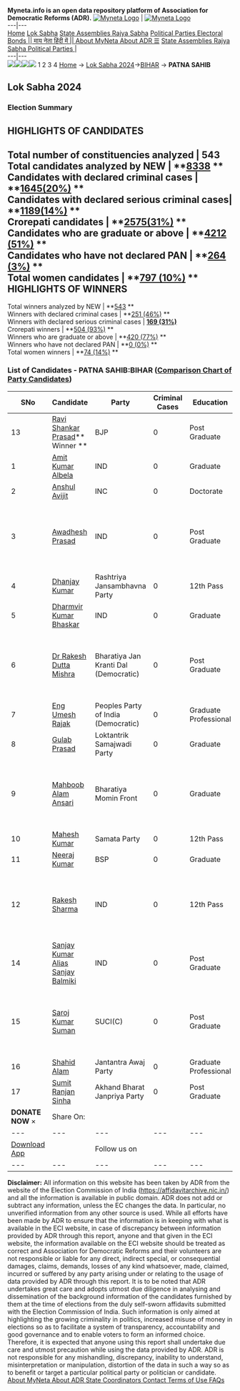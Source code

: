 **Myneta.info is an open data repository platform of Association for Democratic Reforms (ADR).**
[![Myneta Logo](https://www.myneta.info/lib/img/myneta-logo.png)](https://www.myneta.info/) | [![Myneta Logo](https://www.myneta.info/lib/img/adr-logo.png)](https://adrindia.org)  
---|---  
[Home](https://www.myneta.info/) [Lok Sabha](https://www.myneta.info/#ls "Lok Sabha") [ State Assemblies ](https://www.myneta.info/#sa "State Assemblies") [Rajya Sabha](https://www.myneta.info/#rs "Rajya Sabha") [Political Parties ](https://www.myneta.info/party "Political Parties") [ Electoral Bonds ](https://www.myneta.info/electoral_bonds "Electoral Bonds") [ || माय नेता हिंदी में || ](https://translate.google.co.in/translate?prev=hp&hl=en&js=y&u=www.myneta.info&sl=en&tl=hi&history_state0=) [ About MyNeta ](https://adrindia.org/content/about-myneta) [ About ADR ](https://adrindia.org/about-adr/who-we-are) [☰](javascript:void\(0\))
[ State Assemblies ](https://www.myneta.info/#sa "State Assemblies") [ Rajya Sabha ](https://www.myneta.info/#rs "Rajya Sabha") [ Political Parties ](https://www.myneta.info/party "Political Parties")
|   
---|---  
![](https://www.myneta.info/lib/img/banner/banner-1.png)![](https://www.myneta.info/lib/img/banner/banner-2.png)![](https://www.myneta.info/lib/img/banner/banner-3.png)![](https://www.myneta.info/lib/img/banner/banner-4.png)
1  2  3  4 
[Home](https://www.myneta.info/) → [Lok Sabha 2024](https://www.myneta.info/LokSabha2024/)→[BIHAR](https://www.myneta.info/LokSabha2024/index.php?action=show_constituencies&state_id=5) → **PATNA SAHIB**
### 
## Lok Sabha 2024
###  Election Summary 
HIGHLIGHTS OF CANDIDATES  
---  
Total number of constituencies analyzed |  543   
Total candidates analyzed by NEW | **[8338](https://www.myneta.info/LokSabha2024/index.php?action=summary&subAction=candidates_analyzed&sort=candidate#summary) **  
Candidates with declared criminal cases | **[1645(20%)](https://www.myneta.info/LokSabha2024/index.php?action=summary&subAction=crime&sort=candidate#summary) **  
Candidates with declared serious criminal cases| **[1189(14%)](https://www.myneta.info/LokSabha2024/index.php?action=summary&subAction=serious_crime&sort=candidate#summary) **  
Crorepati candidates | **[2575(31%)](https://www.myneta.info/LokSabha2024/index.php?action=summary&subAction=crorepati&sort=candidate#summary) **  
Candidates who are graduate or above | **[4212 (51%)](https://www.myneta.info/LokSabha2024/index.php?action=summary&subAction=education&sort=candidate#summary) **  
Candidates who have not declared PAN | **[264 (3%)](https://www.myneta.info/LokSabha2024/index.php?action=summary&subAction=without_pan&sort=candidate#summary) **  
Total women candidates | **[797 (10%)](https://www.myneta.info/LokSabha2024/index.php?action=summary&subAction=women_candidate&sort=candidate#summary) **  
HIGHLIGHTS OF WINNERS  
---  
Total winners analyzed by NEW | **[543](https://www.myneta.info/LokSabha2024/index.php?action=summary&subAction=winner_analyzed&sort=candidate#summary) **  
Winners with declared criminal cases | **[251 (46%)](https://www.myneta.info/LokSabha2024/index.php?action=summary&subAction=winner_crime&sort=candidate#summary) **  
Winners with declared serious criminal cases | **[169 (31%)](https://www.myneta.info/LokSabha2024/index.php?action=summary&subAction=winner_serious_crime&sort=candidate#summary)**  
Crorepati winners | **[504 (93%)](https://www.myneta.info/LokSabha2024/index.php?action=summary&subAction=winner_crorepati&sort=candidate#summary) **  
Winners who are graduate or above | **[420 (77%)](https://www.myneta.info/LokSabha2024/index.php?action=summary&subAction=winner_education&sort=candidate#summary) **  
Winners who have not declared PAN | **[0 (0%)](https://www.myneta.info/LokSabha2024/index.php?action=summary&subAction=winner_without_pan&sort=candidate#summary) **  
Total women winners | **[74 (14%)](https://www.myneta.info/LokSabha2024/index.php?action=summary&subAction=winner_women&sort=candidate#summary) **  
### List of Candidates - PATNA SAHIB:BIHAR ([Comparison Chart of Party Candidates](https://www.myneta.info/LokSabha2024/comparisonchart.php?constituency_id=80))
SNo | Candidate| Party| Criminal Cases| Education| Age| Total Assets| Liabilities  
---|---|---|---|---|---|---|---  
13  | [Ravi Shankar Prasad](https://www.myneta.info/LokSabha2024/candidate.php?candidate_id=9505)** Winner ** | BJP | 0 | Post Graduate| 69 | Rs 40,60,98,345 ~ 40 Crore+ | Rs 0 ~   
1  | [Amit Kumar Albela](https://www.myneta.info/LokSabha2024/candidate.php?candidate_id=9500) | IND | 0 | Graduate| 48 | Rs 92,04,261 ~ 92 Lacs+ | Rs 0 ~   
2  | [Anshul Avijit](https://www.myneta.info/LokSabha2024/candidate.php?candidate_id=9499) | INC | 0 | Doctorate| 54 | Rs 3,72,15,149 ~ 3 Crore+ | Rs 0 ~   
3  | [Awadhesh Prasad](https://www.myneta.info/LokSabha2024/candidate.php?candidate_id=9510) | IND | 0 | Post Graduate| 64 | ![](https://myneta.info/image_v2.php?myneta_folder=LokSabha2024&candidate_id=9510&col=ta) | ![](https://myneta.info/image_v2.php?myneta_folder=LokSabha2024&candidate_id=9510&col=lia)  
4  | [Dhanjay Kumar](https://www.myneta.info/LokSabha2024/candidate.php?candidate_id=9496) | Rashtriya Jansambhavna Party | 0 | 12th Pass| 47 | Rs 23,10,000 ~ 23 Lacs+ | Rs 0 ~   
5  | [Dharmvir Kumar Bhaskar](https://www.myneta.info/LokSabha2024/candidate.php?candidate_id=9495) | IND | 0 | Graduate| 49 | Rs 1,50,24,970 ~ 1 Crore+ | Rs 0 ~   
6  | [Dr Rakesh Dutta Mishra](https://www.myneta.info/LokSabha2024/candidate.php?candidate_id=9506) | Bharatiya Jan Kranti Dal (Democratic) | 0 | Post Graduate| 50 | ![](https://myneta.info/image_v2.php?myneta_folder=LokSabha2024&candidate_id=9506&col=ta) | ![](https://myneta.info/image_v2.php?myneta_folder=LokSabha2024&candidate_id=9506&col=lia)  
7  | [Eng Umesh Rajak](https://www.myneta.info/LokSabha2024/candidate.php?candidate_id=9509) | Peoples Party of India (Democratic) | 0 | Graduate Professional| 55 | Rs 6,69,582 ~ 6 Lacs+ | Rs 0 ~   
8  | [Gulab Prasad](https://www.myneta.info/LokSabha2024/candidate.php?candidate_id=9508) | Loktantrik Samajwadi Party | 0 | Graduate| 59 | Rs 27,20,000 ~ 27 Lacs+ | Rs 0 ~   
9  | [Mahboob Alam Ansari](https://www.myneta.info/LokSabha2024/candidate.php?candidate_id=9503) | Bharatiya Momin Front | 0 | Graduate| 64 | ![](https://myneta.info/image_v2.php?myneta_folder=LokSabha2024&candidate_id=9503&col=ta) | ![](https://myneta.info/image_v2.php?myneta_folder=LokSabha2024&candidate_id=9503&col=lia)  
10  | [Mahesh Kumar](https://www.myneta.info/LokSabha2024/candidate.php?candidate_id=9511) | Samata Party | 0 | 12th Pass| 36 | Rs 4,28,457 ~ 4 Lacs+ | Rs 0 ~   
11  | [Neeraj Kumar](https://www.myneta.info/LokSabha2024/candidate.php?candidate_id=9507) | BSP | 0 | Graduate| 48 | Rs 23,61,70,405 ~ 23 Crore+ | Rs 0 ~   
12  | [Rakesh Sharma](https://www.myneta.info/LokSabha2024/candidate.php?candidate_id=9504) | IND | 0 | 12th Pass| 50 | ![](https://myneta.info/image_v2.php?myneta_folder=LokSabha2024&candidate_id=9504&col=ta) | ![](https://myneta.info/image_v2.php?myneta_folder=LokSabha2024&candidate_id=9504&col=lia)  
14  | [Sanjay Kumar Alias Sanjay Balmiki](https://www.myneta.info/LokSabha2024/candidate.php?candidate_id=9501) | IND | 0 | Post Graduate| 44 | Rs 15,32,420 ~ 15 Lacs+ | Rs 0 ~   
15  | [Saroj Kumar Suman](https://www.myneta.info/LokSabha2024/candidate.php?candidate_id=9512) | SUCI(C) | 0 | Post Graduate| 40 | ![](https://myneta.info/image_v2.php?myneta_folder=LokSabha2024&candidate_id=9512&col=ta) | ![](https://myneta.info/image_v2.php?myneta_folder=LokSabha2024&candidate_id=9512&col=lia)  
16  | [Shahid Alam](https://www.myneta.info/LokSabha2024/candidate.php?candidate_id=9502) | Jantantra Awaj Party | 0 | Graduate Professional| 34 | Rs 85,000 ~ 85 Thou+ | Rs 50,000 ~ 50 Thou+  
17  | [Sumit Ranjan Sinha](https://www.myneta.info/LokSabha2024/candidate.php?candidate_id=9497) | Akhand Bharat Janpriya Party | 0 | Post Graduate| 35 | Rs 87,510 ~ 87 Thou+ | Rs 0 ~   
|  **DONATE NOW** × |  Share On:  | [](https://api.whatsapp.com/send?text=https%3A%2F%2Fmyneta.info%2Fpunjab2022%2Findex.php%3Faction%3Dshow_constituencies%26state_id%3D19) | [](https://www.facebook.com/sharer/sharer.php?u=https%3A%2F%2Fmyneta.info%2Fpunjab2022%2Findex.php%3Faction%3Dshow_constituencies%26state_id%3D19) | [](https://twitter.com/share?url=https%3A%2F%2Fmyneta.info%2Fpunjab2022%2Findex.php%3Faction%3Dshow_constituencies%26state_id%3D19)  
---|---|---|---|---  
| [ Download App ](https://play.google.com/store/apps/details?id=com.webrosoft.myneta1&pcampaignid=pcampaignidMKT-Other-global-all-co-prtnr-py-PartBadge-Mar2515-1) | [](https://play.google.com/store/apps/details?id=com.webrosoft.myneta1&pcampaignid=pcampaignidMKT-Other-global-all-co-prtnr-py-PartBadge-Mar2515-1) |  Follow us on  | [](https://www.facebook.com/adrindia.org/) | [](https://twitter.com/adrspeaks) | [](https://groups.google.com/g/national-election-watch?hl=en&pli=1) | [](https://www.instagram.com/adrspeaks/) | [](https://www.youtube.com/user/adrspeaks) | [](https://sharechat.com/profile/adrspeaks)  
---|---|---|---|---|---|---|---|---  
**Disclaimer:** All information on this website has been taken by ADR from the website of the Election Commission of India (https://affidavitarchive.nic.in/) and all the information is available in public domain. ADR does not add or subtract any information, unless the EC changes the data. In particular, no unverified information from any other source is used. While all efforts have been made by ADR to ensure that the information is in keeping with what is available in the ECI website, in case of discrepancy between information provided by ADR through this report, anyone and that given in the ECI website, the information available on the ECI website should be treated as correct and Association for Democratic Reforms and their volunteers are not responsible or liable for any direct, indirect special, or consequential damages, claims, demands, losses of any kind whatsoever, made, claimed, incurred or suffered by any party arising under or relating to the usage of data provided by ADR through this report. It is to be noted that ADR undertakes great care and adopts utmost due diligence in analysing and dissemination of the background information of the candidates furnished by them at the time of elections from the duly self-sworn affidavits submitted with the Election Commission of India. Such information is only aimed at highlighting the growing criminality in politics, increased misuse of money in elections so as to facilitate a system of transparency, accountability and good governance and to enable voters to form an informed choice. Therefore, it is expected that anyone using this report shall undertake due care and utmost precaution while using the data provided by ADR. ADR is not responsible for any mishandling, discrepancy, inability to understand, misinterpretation or manipulation, distortion of the data in such a way so as to benefit or target a particular political party or politician or candidate. 
[ About MyNeta ](https://adrindia.org/content/about-myneta) [ About ADR ](https://adrindia.org/about-adr/who-we-are) [ State Coordinators ](https://adrindia.org/about-adr/state-coordinators) [ Contact ](https://adrindia.org/contact-us) [ Terms of Use ](https://adrindia.org/content/adr-terms-use) [ FAQs ](https://adrindia.org/content/faqs)
